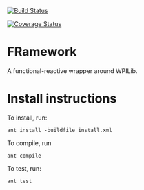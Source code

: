 [![Build Status](https://travis-ci.org/FRC125/FRamework.svg?branch=master)](https://travis-ci.org/FRC125/FRamework)

[![Coverage Status](https://coveralls.io/repos/github/FRC125/FRamework/badge.svg)](https://coveralls.io/github/FRC125/FRamework)
# FRamework
A functional-reactive wrapper around WPILib. 

# Install instructions
To install, run:

```
ant install -buildfile install.xml
```

To compile, run
```
ant compile
```

To test, run:
```
ant test
```
